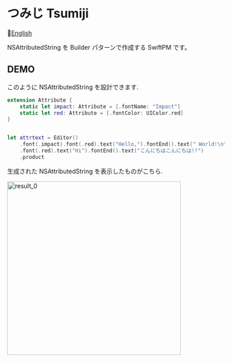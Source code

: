 # つみじ Tsumiji

:paperclip:[English](README_en.md)

NSAttributedString を Builder パターンで作成する SwiftPM です。

## DEMO

このように NSAttributedString を設計できます.

``` swift
extension Attribute {
    static let impact: Attribute = [.fontName: "Impact"]
    static let red: Attribute = [.fontColor: UIColor.red]
}


let attrtext = Editor()
    .font(.impact).font(.red).text("Hello,").fontEnd().text(" World!\n")
    .font(.red).text("Hi").fontEnd().text("こんにちはこんにちは!!")
    .product
```

 生成された NSAttributedString を表示したものがこちら.

<img width="402" alt="result_0" src="https://user-images.githubusercontent.com/87851278/160229559-24adf968-f90d-4341-b86a-636349319cd2.png">
